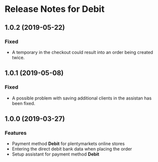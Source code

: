 # Release Notes for Debit

## 1.0.2 (2019-05-22)

### Fixed

- A temporary in the checkout could result into an order being created twice.

## 1.0.1 (2019-05-08)

### Fixed

- A possible problem with saving additional clients in the assistan has been fixed.

## 1.0.0 (2019-03-27)

### Features

- Payment method **Debit** for plentymarkets online stores
- Entering the direct debit bank data when placing the order
- Setup assistant for payment method **Debit**
